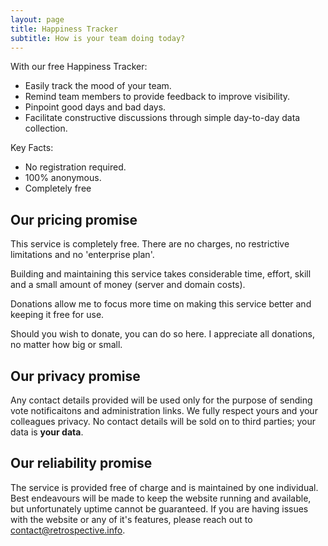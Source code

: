 ```yaml
---
layout: page
title: Happiness Tracker
subtitle: How is your team doing today?
---
```


With our free Happiness Tracker:
 
- Easily track the mood of your team. 
- Remind team members to provide feedback to improve visibility.
- Pinpoint good days and bad days.
- Facilitate constructive discussions through simple day-to-day data collection.

Key Facts:

- No registration required.
- 100% anonymous.
- Completely free

## Our pricing promise
This service is completely free. There are no charges, no restrictive limitations and no 'enterprise plan'. 

Building and maintaining this service takes considerable time, effort, skill and a small amount of money (server and domain costs). 

Donations allow me to focus more time on making this service better and keeping it free for use. 

Should you wish to donate, you can do so here. I appreciate all donations, no matter how big or small.

## Our privacy promise
Any contact details provided will be used only for the purpose of sending vote notificaitons and administration links. We fully respect yours and your colleagues privacy. No contact details will be sold on to third parties; your data is **your data**. 

## Our reliability promise
The service is provided free of charge and is maintained by one individual. Best endeavours will be made to keep the website running and available, but unfortunately uptime cannot be guaranteed. If you are having issues with the website or any of it's features, please reach out to contact@retrospective.info.
